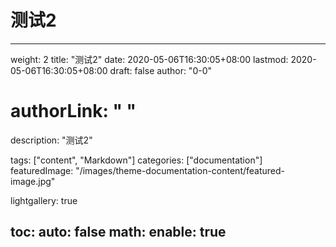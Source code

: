 # 测试2

---
weight: 2
title: "测试2"
date: 2020-05-06T16:30:05+08:00
lastmod: 2020-05-06T16:30:05+08:00
draft: false
author: "0-0"
# authorLink: " "
description: "测试2"

tags: ["content", "Markdown"]
categories: ["documentation"]
featuredImage: "/images/theme-documentation-content/featured-image.jpg"

lightgallery: true

toc:
  auto: false
math:
  enable: true
---

